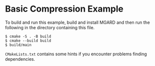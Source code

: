 # Basic Compression Example

To build and run this example, build and install MGARD and then run the following in the directory containing this file.

```console
$ cmake -S . -B build
$ cmake --build build
$ build/main
```

`CMakeLists.txt` contains some hints if you encounter problems finding dependencies.
